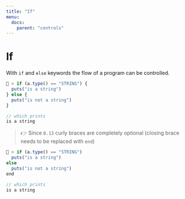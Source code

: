 ```yaml
---
title: "If"
menu:
  docs:
    parent: "controls"
---
```

# If
With `if` and `else` keywords the flow of a program can be controlled.

```js
🚀 > if (a.type() == "STRING") {
  puts("is a string")
} else {
  puts("is not a string")
}

// which prints
is a string
```

> 👉 Since `0.13` curly braces are completely optional (closing brace needs to be replaced with `end`)

```js
🚀 > if (a.type() == "STRING")
  puts("is a string")
else
  puts("is not a string")
end

// which prints
is a string
```